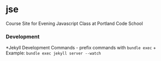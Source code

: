 jse
===

Course Site for Evening Javascript Class at Portland Code School

### Development
*Jekyll Development Commands
    - prefix commands with `bundle exec`
        + Example: `bundle exec jekyll server --watch`